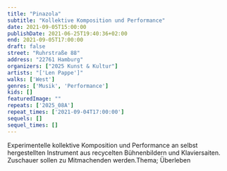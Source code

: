 ```yaml
---
title: "Pinazola"
subtitle: "Kollektive Komposition und Performance"
date: 2021-09-05T15:00:00
publishDate: 2021-06-25T19:40:36+02:00
end: 2021-09-05T17:00:00
draft: false
street: "Ruhrstraße 88"
address: "22761 Hamburg"
organizers: ["2025 Kunst & Kultur"]
artists: "['Len Pappe']"
walks: ['West']
genres: ['Musik', 'Performance']
kids: []
featuredImage: ""
repeats: ['2025_08A']
repeat_times: ['2021-09-04T17:00:00']
sequels: []
sequel_times: []
---
```


Experimentelle kollektive Komposition und Performance an selbst hergestellten Instrument aus recycelten Bühnenbildern und Klaviersaiten. Zuschauer sollen zu Mitmachenden werden.Thema; Überleben